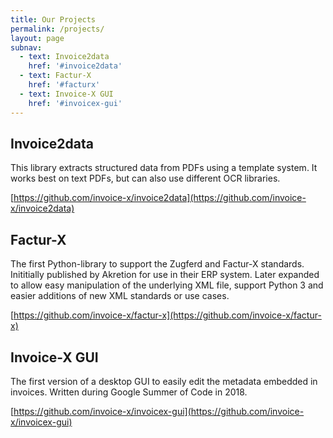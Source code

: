```yaml
---
title: Our Projects
permalink: /projects/
layout: page
subnav:
  - text: Invoice2data
    href: '#invoice2data'
  - text: Factur-X
    href: '#facturx'
  - text: Invoice-X GUI
    href: '#invoicex-gui'
---
```


## Invoice2data
This library extracts structured data from PDFs using a template system. It works best on text PDFs, but can also use different OCR libraries.

[https://github.com/invoice-x/invoice2data](https://github.com/invoice-x/invoice2data)

## Factur-X
The first Python-library to support the Zugferd and Factur-X standards. Inititially published by Akretion for use in their ERP system. Later expanded to allow easy manipulation of the underlying XML file, support Python 3 and easier additions of new XML standards or use cases.

[https://github.com/invoice-x/factur-x](https://github.com/invoice-x/factur-x)

## Invoice-X GUI
The first version of a desktop GUI to easily edit the metadata embedded in invoices. Written during Google Summer of Code in 2018.

[https://github.com/invoice-x/invoicex-gui](https://github.com/invoice-x/invoicex-gui)